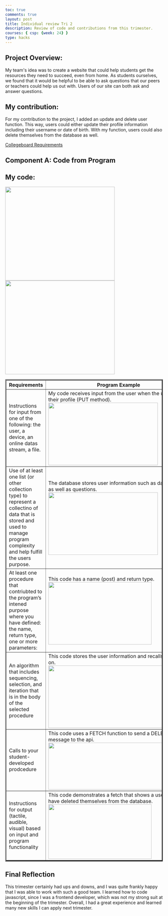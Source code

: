 ```yaml
---
toc: true
comments: true
layout: post
title: Individual review Tri 2
description: Review of code and contributions from this trimester.
courses: { csp: {week: 24} }
type: hacks
---
```


## Project Overview:
My team's idea was to create a website that could help students get the resources they need to succeed, even from home. As students ourselves, we found that it would be helpful to be able to ask questions that our peers or teachers could help us out with. Users of our site can both ask and answer questions.

## My contribution:
For my contribution to the project, I added an update and delete user function. This way, users could either update their profile information including their username or date of birth. With my function, users could also delete themselves from the database as well.

[Collegeboard Requirements](https://apcentral.collegeboard.org/media/pdf/ap-csp-student-task-directions.pdf)

## Component A: Code from Program

## My code:
<img src="https://AidanDelgado2.github.io/student2/images/My code segment 1.png" height="300" width="350">
<img src="https://AidanDelgado2.github.io/student2/images/My code segment 2.png" height="300" width="350">

<body>

<table border="3">
    <tr>
        <th>Requirements</th>
        <th>Program Example</th>
    </tr>
    <tr>
        <td>Instructions for input from one of the following: the user, a device, an online datas stream, a file.</td>
        <td>My code receives input from the user when the user edits their profile (PUT method). 
        <img src="https://AidanDelgado2.github.io/student2/images/Collegeboard_Requirement1.png" height="200" width="350"></td>
    </tr>
    <tr>
        <td>Use of at least one list (or other collection type) to represent a collectino of data that is stored and used to manage program complexity and help fulfill the users purpose.</td>
        <td>The database stores user information such as date of birth, as well as questions. 
        <img src="https://AidanDelgado2.github.io/student2/images/Collegeboard_Requirement2.png" height="200" width="350"></td>
    </tr>
    <tr>
        <td>At least one procedure that contriubted to the program’s intened purpose where you have defined: the name, return type, one or more parameters:</td>
        <td>This code has a name (post) and return type. 
        <img src="https://AidanDelgado2.github.io/student2/images/Collegeboard_Requirement7.png" height="200" width="330"></td>
    </tr>
    <tr>
        <td>An algorithm that includes sequencing, selection, and iteration that is in the body of the selected procedure</td>
        <td>This code stores the user information and recalls it for later on. 
        <img src="https://AidanDelgado2.github.io/student2/images/Collegeboard_Requirement4.png" height="200" width="450"></td>
    </tr>
    <tr>
        <td>Calls to your student-developed prodcedure</td>
        <td>This code uses a FETCH function to send a DELETE message to the api. 
        <img src="https://AidanDelgado2.github.io/student2/images/Collegeboard_Requirement5.png" height="150" width="375"></td>
    </tr>
    <tr>
        <td>Instructions for output (tactile, audible, visual) based on input and program functionality</td>
        <td>This code demonstrates a fetch that shows a user that they have deleted themselves from the database. 
        <img src="https://AidanDelgado2.github.io/student2/images/Collegeboard_Requirement6.png" height="175" width="330"></td>
    </tr>
</table>

</body>

## Final Reflection
This trimester certainly had ups and downs, and I was quite frankly happy that I was able to work with such a good team. I learned how to code javascript, since I was a frontend developer, which was not my strong suit at the beginning of the trimester. Overall, I had a great experience and learned many new skills I can apply next trimester.